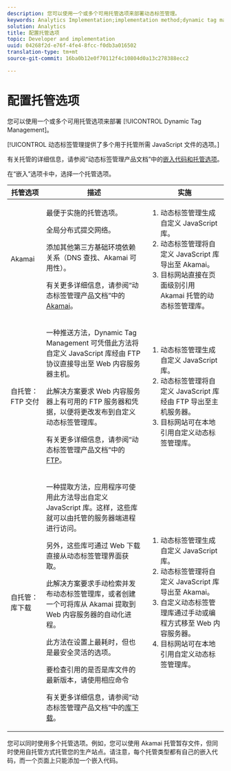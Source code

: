 ```yaml
---
description: 您可以使用一个或多个可用托管选项来部署动态标签管理。
keywords: Analytics Implementation;implementation method;dynamic tag management;dtm;hosting;hosting options;akamai;self hosting;self-hosting;ftp delivery;ftp hosting;library download
solution: Analytics
title: 配置托管选项
topic: Developer and implementation
uuid: 04268f2d-e76f-4fe4-8fcc-f0db3a016502
translation-type: tm+mt
source-git-commit: 16ba0b12e0f70112f4c10804d0a13c278388ecc2

---
```



# 配置托管选项

您可以使用一个或多个可用托管选项来部署 [!UICONTROL Dynamic Tag Management]。

[!UICONTROL 动态标签管理提供了多个用于托管所需 JavaScript 文件的选项。]

有关托管的详细信息，请参阅“动态标签管理产品文档”中的[嵌入代码和托管选项](https://marketing.adobe.com/resources/help/en_US/dtm/deployment.html)。

在“嵌入”选项卡中，选择一个托管选项。

<table id="table_229298207DB64838B6F2477DFFAE073F"> 
 <thead> 
  <tr> 
   <th colname="col1" class="entry"> 托管选项 </th> 
   <th colname="col2" class="entry"> 描述 </th> 
   <th colname="col3" class="entry"> 实施 </th> 
  </tr> 
 </thead>
 <tbody> 
  <tr> 
   <td colname="col1"> <p>Akamai </p> </td> 
   <td colname="col2"> <p> 最便于实施的托管选项。 </p> <p>全局分布式提交网络。 </p> <p>添加其他第三方基础环境依赖关系（DNS 查找、Akamai 可用性）。 </p> <p>有关更多详细信息，请参阅“动态标签管理产品文档”中的 <a href="https://marketing.adobe.com/resources/help/en_US/dtm/akamai.html">Akamai</a>。 </p> </td> 
   <td colname="col3"> 
    <ol id="ol_EF148EF091A645B3962B084963B3C0B0"> 
     <li id="li_7ECE0C331EEE4907A563D581DF1DFEFE">动态标签管理生成自定义 JavaScript 库。 </li> 
     <li id="li_8E2C858290EF4665B2F45ACAFA121CB3">动态标签管理将自定义 JavaScript 库导出至 Akamai。 </li> 
     <li id="li_CE88B10B6E844A56BBB8C575A9363BA9">目标网站直接在页面级别引用 Akamai 托管的动态标签管理库。 </li> 
    </ol> </td> 
  </tr> 
  <tr> 
   <td colname="col1"> 自托管：FTP 交付 </td> 
   <td colname="col2"> <p>一种<span class="term">推送</span>方法，Dynamic Tag Management 可凭借此方法将自定义 JavaScript 库经由 FTP 协议直接导出至 Web 内容服务器主机。 </p> <p>此解决方案要求 Web 内容服务器上有可用的 FTP 服务器和凭据，以便将更改发布到自定义动态标签管理库。 </p> <p>有关更多详细信息，请参阅“动态标签管理产品文档”中的 <a href="https://marketing.adobe.com/resources/help/en_US/dtm/deployment_ftp.html">FTP</a>。 </p> </td> 
   <td colname="col3"> 
    <ol id="ol_60348F9C991D4F2B9457006B0F98C834"> 
     <li id="li_24A141C3C7074BF9897C022A22CAE78C">动态标签管理生成自定义 JavaScript 库。 </li> 
     <li id="li_E1E0843060F7447E853EA416A0B033BE">动态标签管理将自定义 JavaScript 库经由 FTP 导出至主机服务器。 </li> 
     <li id="li_EAF5D2ABD03B4911A0CFA464AD8791CE">目标网站可在本地引用自定义动态标签管理库。 </li> 
    </ol> </td> 
  </tr> 
  <tr> 
   <td colname="col1"> 自托管：库下载 </td> 
   <td colname="col2"> <p>一种<span class="term">提取</span>方法，应用程序可使用此方法导出自定义 JavaScript 库。<!-- to Amazon S3-->这样，这些库就可以由托管的服务器端进程进行访问。 </p> <p>另外，这些库可通过 Web 下载直接从动态标签管理界面获取。 </p> <p>此解决方案要求手动检索并发布动态标签管理库，或者创建一个可将库从 Akamai 提取到 Web 内容服务器的自动化进程。 </p> <p>此方法在设置上最耗时，但也是最安全灵活的选项。 </p> <p>要检查引用的是否是库文件的最新版本，请使用相应命令 </p> <p>有关更多详细信息，请参阅“动态标签管理产品文档”中的<a href="https://marketing.adobe.com/resources/help/en_US/dtm/deployment_download.html">库下载</a>。 </p> </td> 
   <td colname="col3"> 
    <ol id="ol_F40B721306FE473496BD657262DFD585"> 
     <li id="li_4EA4D6B555CE4E9CA476C7550C18C061">动态标签管理生成自定义 JavaScript 库。 </li> 
     <li id="li_BA40EBD7AD1546F29D8A209034D06477">动态标签管理将自定义 JavaScript 库导出至 Akamai。 </li> 
     <li id="li_E107E69E386A40F3B067F9991C2979AF">自定义动态标签管理库通过手动或编程方式移至 Web 内容服务器。 </li> 
     <li id="li_0809038453B544168A20CE09D7E5AC59">目标网站可在本地引用自定义动态标签管理库。 </li> 
    </ol> </td> 
  </tr> 
 </tbody> 
</table>

您可以同时使用多个托管选项。例如，您可以使用 Akamai 托管暂存文件，但同时使用自托管方式托管您的生产站点。请注意，每个托管类型都有自己的嵌入代码，而一个页面上只能添加一个嵌入代码。
